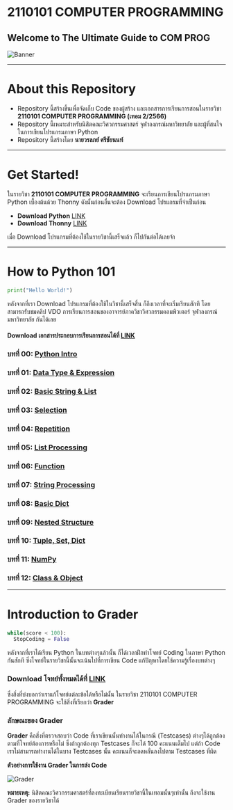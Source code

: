 # 2110101 COMPUTER PROGRAMMING
## Welcome to The Ultimate Guide to COM PROG
![Banner](https://raw.githubusercontent.com/reisenx/COM-PROG/main/SM%20Study%20Materials/99%20OTHERS/COM%20PROG%20Banner.png)

---
# About this Repository
- Repository นี้สร้างขึ้นเพื่อจัดเก็บ Code ของผู้สร้าง และเอกสารการเรียนการสอนในรายวิชา **2110101 COMPUTER PROGRAMMING (เทอม 2/2566)**
- Repository นี้เหมาะสำหรับนิสิตคณะวิศวกรรมศาสตร์ จุฬาลงกรณ์มหาวิทยาลัย และผู้ที่สนใจในการเขียนโปรแกรมภาษา Python
- Repository นี้สร้างโดย **นายวรลภย์ ศรีชัยนนท์**

---
# Get Started!
ในรายวิชา **2110101 COMPUTER PROGRAMMING** จะเรียนการเขียนโปรแกรมภาษา Python เบื้องต้นด้วย Thonny ดังนั้นก่อนอื่นจะต้อง Download โปรแกรมที่จำเป็นก่อน
- **Download Python** [LINK](https://www.python.org/downloads/)
- **Download Thonny** [LINK](https://thonny.org/)

เมื่อ Download โปรแกรมที่ต้องใช้ในรายวิชานี้เสร็จแล้ว ก็ไปกันต่อได้เลยจ้า

---
# How to Python 101
```python
print("Hello World!")
```
หลังจากที่เรา Download โปรแกรมที่ต้องใช้ในวิชานี้เสร็จสิ้น ก็ถึงเวลาที่จะเริ่มเรียนสักที โดยสามารถรับชมคลิป VDO การเรียนการสอนของอาจารย์ภาควิชาวิศวกรรมคอมพิวเตอร์ จุฬาลงกรณ์มหาวิทยาลัย กันได้เลย
#### Download เอกสารประกอบการเรียนการสอนได้ที่ [LINK](https://github.com/reisenx/COM-PROG/tree/main/SM%20Study%20Materials/00%20Python%20Study%20Materials)
### บทที่ 00: [Python Intro](https://www.cp.eng.chula.ac.th/~somchai/python101/00-01.html)
### บทที่ 01: [Data Type & Expression](https://www.cp.eng.chula.ac.th/~somchai/python101/01-01.html)
### บทที่ 02: [Basic String & List](https://www.cp.eng.chula.ac.th/~somchai/python101/02-01.html)
### บทที่ 03: [Selection](https://www.cp.eng.chula.ac.th/~somchai/python101/03-01.html)
### บทที่ 04: [Repetition](https://www.cp.eng.chula.ac.th/~somchai/python101/04-01.html)
### บทที่ 05: [List Processing](https://www.cp.eng.chula.ac.th/~somchai/python101/05-01.html)
### บทที่ 06: [Function](https://www.cp.eng.chula.ac.th/~somchai/python101/06-01.html)
### บทที่ 07: [String Processing](https://www.cp.eng.chula.ac.th/~somchai/python101/07-01.html)
### บทที่ 08: [Basic Dict](https://www.cp.eng.chula.ac.th/~somchai/python101/08-01.html)
### บทที่ 09: [Nested Structure](https://www.cp.eng.chula.ac.th/~somchai/python101/09-01.html)
### บทที่ 10: [Tuple, Set, Dict](https://www.cp.eng.chula.ac.th/~somchai/python101/10-01.html)
### บทที่ 11: [NumPy](https://www.cp.eng.chula.ac.th/~somchai/python101/11-01.html)
### บทที่ 12: [Class & Object](https://www.cp.eng.chula.ac.th/~somchai/python101/12-01.html)

---
# Introduction to Grader
```python
while(score < 100):
  StopCoding = False
```
หลังจากที่เราได้เรียน Python ในบทต่างๆแล้วนั้น ก็ได้เวลาฝึกทำโจทย์ Coding ในภาษา Python กันสักที ซึ่งโจทย์ในรายวิชานี้นั้นจะเน้นไปที่การเขียน Code แก้ปัญหาโดยใช้ความรู้เรื่องบทต่างๆ
### Download โจทย์ทั้งหมดได้ที่ [LINK](https://github.com/reisenx/COM-PROG/tree/main/SM%20Study%20Materials/01%20Grader%20Problems)
ซึ่งสิ่งที่บ่งบอกว่าเราแก้โจทย์แต่ละข้อได้หรือไม่นั้น ในรายวิชา 2110101 COMPUTER PROGRAMMING จะใช้สิ่งที่เรียกว่า **Grader**
### ลักษณะของ Grader
**Grader** คือสิ่งที่ตรวจสอบว่า Code ที่เราเขียนนั้นทำงานได้ในกรณี (Testcases) ต่างๆได้ถูกต้องตามที่โจทย์ต้องการหรือไม่ ซึ่งถ้าถูกต้องทุก Testcases ก็จะได้ 100 คะแนนเต็มไป แต่ถ้า Code เราไม่สามารถทำงานได้ในบาง Testcases นั้น คะแนนก็จะลดหลั่นลงไปตาม Testcases ที่ผิด

**ตัวอย่างการใช้งาน Grader ในการส่ง Code**

![Grader](https://raw.githubusercontent.com/reisenx/COM-PROG/main/SM%20Study%20Materials/99%20OTHERS/How%20to%20Grader%20GIF.gif)

**หมายเหตุ:** นิสิตคณะวิศวกรรมศาสตร์ที่ลงทะเบียนเรียนรายวิชานี้ในเทอมนั้นๆเท่านั้น ถึงจะใช้งาน Grader ของรายวิชาได้


